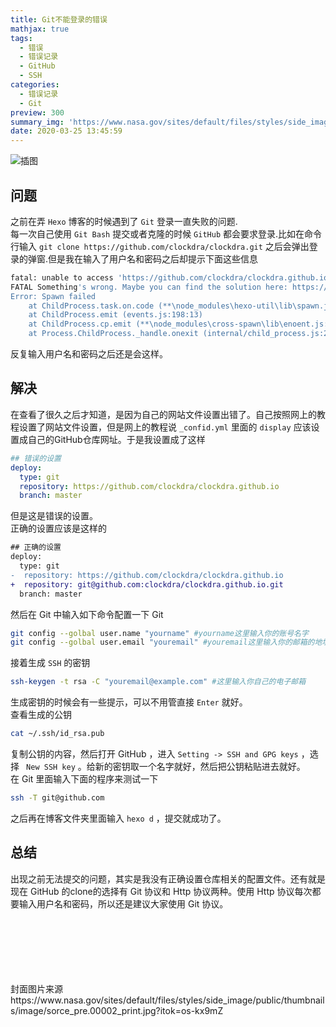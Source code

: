 ```yaml
---
title: Git不能登录的错误
mathjax: true
tags:
  - 错误
  - 错误记录
  - GitHub
  - SSH
categories:
  - 错误记录
  - Git
preview: 300
summary_img: 'https://www.nasa.gov/sites/default/files/styles/side_image/public/thumbnails/image/sorce_pre.00002_print.jpg?itok=os-kx9mZ'
date: 2020-03-25 13:45:59
---
```

![插图](https://www.nasa.gov/sites/default/files/styles/ubernode_alt_horiz/public/thumbnails/image/jhelioviewer_march_5_flare_still_2.png)


## 问题

之前在弄 `Hexo` 博客的时候遇到了 `Git` 登录一直失败的问题.  
每一次自己使用 `Git Bash` 提交或者克隆的时候 `GitHub` 都会要求登录.比如在命令行输入 `git clone https://github.com/clockdra/clockdra.git` 之后会弹出登录的弹窗.但是我在输入了用户名和密码之后却提示下面这些信息  

```bash
fatal: unable to access 'https://github.com/clockdra/clockdra.github.io/': SSL certificate problem: self signed certificate in certificate chain
FATAL Something's wrong. Maybe you can find the solution here: https://hexo.io/docs/troubleshooting.html
Error: Spawn failed
    at ChildProcess.task.on.code (**\node_modules\hexo-util\lib\spawn.js:51:21)
    at ChildProcess.emit (events.js:198:13)
    at ChildProcess.cp.emit (**\node_modules\cross-spawn\lib\enoent.js:34:29)
    at Process.ChildProcess._handle.onexit (internal/child_process.js:248:12)
```

反复输入用户名和密码之后还是会这样。









## 解决

在查看了很久之后才知道，是因为自己的网站文件设置出错了。自己按照网上的教程设置了网站文件设置，但是网上的教程说 `_confid.yml` 里面的 `display` 应该设置成自己的GitHub仓库网址。于是我设置成了这样  

```yml 错误的文件
## 错误的设置
deploy:
  type: git
  repository: https://github.com/clockdra/clockdra.github.io
  branch: master
```

但是这是错误的设置。  
正确的设置应该是这样的  

```diff
## 正确的设置
deploy:
  type: git
-  repository: https://github.com/clockdra/clockdra.github.io
+  repository: git@github.com:clockdra/clockdra.github.io.git
  branch: master
```

然后在 Git 中输入如下命令配置一下 Git   

```bash
git config --golbal user.name "yourname" #yourname这里输入你的账号名字
git config --golbal user.email "youremail" #youremail这里输入你的邮箱的地址
```

接着生成 `SSH` 的密钥

```bash
ssh-keygen -t rsa -C "youremail@example.com" #这里输入你自己的电子邮箱
```

生成密钥的时候会有一些提示，可以不用管直接 `Enter` 就好。  
查看生成的公钥  

```bash
cat ~/.ssh/id_rsa.pub
```

复制公钥的内容，然后打开 GitHub ，进入 ` Setting -> SSH and GPG keys ` ，选择 ` New SSH key` 。给新的密钥取一个名字就好，然后把公钥粘贴进去就好。  
在 Git 里面输入下面的程序来测试一下  

```bash
ssh -T git@github.com
```

之后再在博客文件夹里面输入 ` hexo d ` ，提交就成功了。

## 总结

出现之前无法提交的问题，其实是我没有正确设置仓库相关的配置文件。还有就是现在 GitHub 的clone的选择有 Git 协议和 Http 协议两种。使用 Http 协议每次都要输入用户名和密码，所以还是建议大家使用 Git 协议。













</br>
</br>
</br>
</br>
</br>
</br>
封面图片来源 https://www.nasa.gov/sites/default/files/styles/side_image/public/thumbnails/image/sorce_pre.00002_print.jpg?itok=os-kx9mZ
